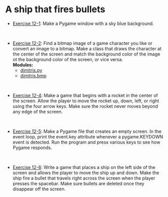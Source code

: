 # A ship that fires bullets

- [Exercise 12-1](exercise_12_01.py):
Make a Pygame window with a sky blue background.
</br>

- [Exercise 12-2](exercise_12_02/exercise_12_02.py):
Find a bitmap image of a game character you like or convert an image to a
bitmap. Make a class that draws the character at the center of the screen and
match the background color of the image ot the background color of the screen,
or vice versa.</br>
**Modules:**
  - [dimitris.py](exercise_12_02/dimitris.py)
  - [dimitris.bmp](exercise_12_02/dimitris.bmp)
</br>

- [Exercise 12-4](exercise_12_04.py):
Make a game that begins with a rocket in the center of the screen. Allow the
player to move the rocket up, down, left, or right using the four arrow keys.
Make sure the rocket never moves beyond any edge of the screen.
</br>

- [Exercise 12-5](exercise_12_05.py):
Make a Pygame file that creates an empty screen. In the event loop, print the
event.key attribute whenever a pygame.KEYDOWN event is detected. Run the
program and press various keys to see how Pygame responds.
</br>

- [Exercise 12-6](exercise_12_06.py):
Write a game that places a ship on the left side of the screen and allows the
player to move the ship up and down. Make the ship fire a bullet that travels
right across the screen when the player presses the spacebar. Make sure
bullets are deleted once they disappear off the screen.
